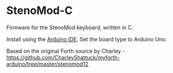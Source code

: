 # StenoMod-C
Firmware for the StenoMod keyboard, written in C.

Install using the [Arduino IDE](https://www.arduino.cc/en/Main/Software). Set the board type to Arduino Uno.

Based on the original Forth source by Charley - https://github.com/CharleyShattuck/myforth-arduino/tree/master/stenomod12
